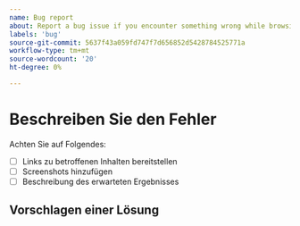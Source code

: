 ```yaml
---
name: Bug report
about: Report a bug issue if you encounter something wrong while browsing our documentation
labels: 'bug'
source-git-commit: 5637f43a059fd747f7d656852d5428784525771a
workflow-type: tm+mt
source-wordcount: '20'
ht-degree: 0%

---
```



# Beschreiben Sie den Fehler

<!-- (REQUIRED) What is the issue? Describe your experience with the current behavior. Provide as much detail and resources as you can. -->

Achten Sie auf Folgendes:

- [ ] Links zu betroffenen Inhalten bereitstellen
- [ ] Screenshots hinzufügen
- [ ] Beschreibung des erwarteten Ergebnisses

## Vorschlagen einer Lösung

<!-- (OPTIONAL) Describe your solution for this issue. -->

<!-- Thank you for taking the time to report the issue. -->
